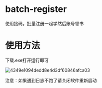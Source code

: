 # batch-register
使用接码，批量注册一起学然后账号领书

# 使用方法

下载.exe打开运行即可

![4349e1094dedd8e4d3df60846afca03](https://user-images.githubusercontent.com/62103899/124112869-596d7b80-da9d-11eb-87ab-e3e7ea469f1b.png)


注意：如果遇到日志不跑了请关闭软件重新启动

